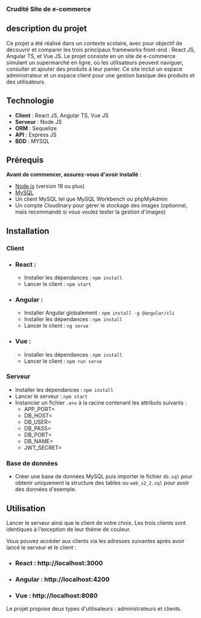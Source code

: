 ### Crudité Site de e-commerce

## description du projet 
Ce projet a été réalisé dans un contexte scolaire, avec pour objectif de découvrir et comparer les trois principaux frameworks front-end : React JS, Angular TS, et Vue JS.
Le projet consiste en un site de e-commerce simulant un supermarché en ligne, où les utilisateurs peuvent naviguer, consulter et ajouter des produits à leur panier.
Ce site inclut un espace administrateur et un espace client pour une gestion basique des produits et des utilisateurs.

## Technologie 
- **Client** : React JS, Angular TS, Vue JS
- **Serveur** : Node JS
- **ORM** : Sequelize
- **API** : Express JS
- **BDD** : MYSQL

## Prérequis
**Avant de commencer, assurez-vous d'avoir installé** :
- [Node.js](https://nodejs.org) (version 18 ou plus)
- [MySQL](https://dev.mysql.com/downloads/mysql/)
- Un client MySQL tel que MySQL Workbench ou phpMyAdmin
- Un compte Cloudinary pour gérer le stockage des images (optionnel, mais recommandé si vous voulez tester la gestion d'images)

## Installation
### **Client**
- ### React :
  - Installer les dépendances : ```npm install```
  - Lancer le client : ```npm start```
- ### Angular :
  - Installer Angular globalement : ```npm install -g @angular/cli```
  - Installer les dépendances : ```npm install```
  - Lancer le client : ```ng serve```
- ### Vue :
  - Installer les dépendances : ```npm install```
  - Lancer le client : ```npm run serve```
### **Serveur**
- Installer les dépendances : ```npm install```
- Lancer le serveur : ```npm start```
- Instancier un fichier ```.env``` à la racine contenant les attributs suivants : 
   - APP_PORT=
   - DB_HOST=
   - DB_USER=
   - DB_PASS=
   - DB_PORT=
   - DB_NAME=
   - JWT_SECRET=
### **Base de données**
- Créer une base de données MySQL puis importer le fichier ```db.sql``` pour obtenir uniquement la structure des tables ou ```web_s2_2.sql``` pour avoir des données d'exemple.

## Utilisation
Lancer le serveur ainsi que le client de votre choix. Les trois clients sont identiques à l'exception de leur thème de couleur.

Vous pouvez accéder aux clients via les adresses suivantes après avoir lancé le serveur et le client :

- ### React : http://localhost:3000
- ### Angular : http://localhost:4200
- ### Vue : http://localhost:8080

Le projet propose deux types d'utilisateurs : administrateurs et clients. 
